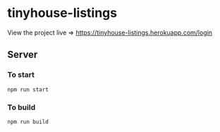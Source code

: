 # tinyhouse-listings

View the project live => https://tinyhouse-listings.herokuapp.com/login

## Server

### To start

`npm run start`

### To build

`npm run build`

